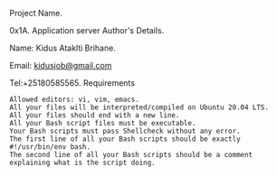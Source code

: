 Project Name.

0x1A. Application server
Author's Details.

Name: Kidus Ataklti Brihane.

Email: kidusjob@gmail.com

Tel:+25180585565.
Requirements

    Allowed editors: vi, vim, emacs.
    All your files will be interpreted/compiled on Ubuntu 20.04 LTS.
    All your files should end with a new line.
    All your Bash script files must be executable.
    Your Bash scripts must pass Shellcheck without any error.
    The first line of all your Bash scripts should be exactly #!/usr/bin/env bash.
    The second line of all your Bash scripts should be a comment explaining what is the script doing.

